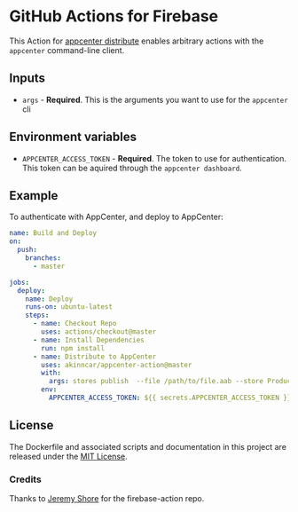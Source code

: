 # GitHub Actions for Firebase

This Action for [appcenter distribute](https://github.com/microsoft/appcenter-cli) enables arbitrary actions with the `appcenter` command-line client.

## Inputs

* `args` - **Required**. This is the arguments you want to use for the `appcenter` cli


## Environment variables

* `APPCENTER_ACCESS_TOKEN` - **Required**. The token to use for authentication. This token can be aquired through the `appcenter dashboard`.

## Example

To authenticate with AppCenter, and deploy to AppCenter:

```yaml
name: Build and Deploy
on:
  push:
    branches:
      - master

jobs:
  deploy:
    name: Deploy
    runs-on: ubuntu-latest
    steps:
      - name: Checkout Repo
        uses: actions/checkout@master
      - name: Install Dependencies
        run: npm install
      - name: Distribute to AppCenter
        uses: akinncar/appcenter-action@master
        with:
          args: stores publish  --file /path/to/file.aab --store Production --app yourName/sample-app --release-notes "Some note."
        env:
          APPCENTER_ACCESS_TOKEN: ${{ secrets.APPCENTER_ACCESS_TOKEN }}
```


## License

The Dockerfile and associated scripts and documentation in this project are released under the [MIT License](LICENSE).


### Credits
Thanks to [Jeremy Shore](https://github.com/w9jds) for the firebase-action repo.
